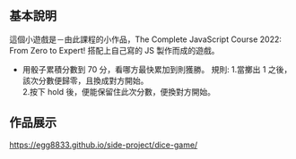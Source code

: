 ## 基本說明

這個小遊戲是－由此課程的小作品，The Complete JavaScript Course 2022: From Zero to Expert!
搭配上自己寫的 JS 製作而成的遊戲。

- 用骰子累積分數到 70 分，看哪方最快累加到則獲勝。
  規則: 1.當擲出 1 之後，該次分數便歸零，且換成對方開始。<br> 2.按下 hold 後，便能保留住此次分數，便換對方開始。

## 作品展示

https://egg8833.github.io/side-project/dice-game/
